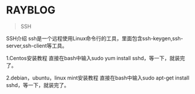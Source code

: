 # RAYBLOG

>  SSH

SSH介绍
ssh是一个远程使用Linux命令行的工具，里面包含ssh-keygen,ssh-server,ssh-client等工具。

1.Centos安装教程
直接在bash中输入sudo yum install sshd，等一下，就装完了。

2.debian，ubuntu，linux mint安装教程
直接在bash中输入sudo apt-get install sshd，等一下，就装完了。
